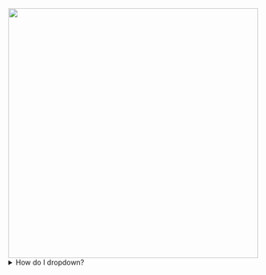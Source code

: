 <img src="https://www.codewars.com/users/MakeMeSenpai/badges/large" right=0px>
<details>
<summary>How do I dropdown?</summary>
<br>
This is how you dropdown.
</details>
<style>
img {
  height: 500px;
  position: relative;
  right: 0px;
}
</style>
